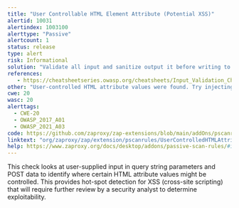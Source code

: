 ```yaml
---
title: "User Controllable HTML Element Attribute (Potential XSS)"
alertid: 10031
alertindex: 1003100
alerttype: "Passive"
alertcount: 1
status: release
type: alert
risk: Informational
solution: "Validate all input and sanitize output it before writing to any HTML attributes."
references:
   - https://cheatsheetseries.owasp.org/cheatsheets/Input_Validation_Cheat_Sheet.html
other: "User-controlled HTML attribute values were found. Try injecting special characters to see if XSS might be possible. The page at the following URL:  http://example.com/i.php?name=fred  appears to include user input in: a(n) [img] tag [alt] attribute  The user input found was: name=fred  The user-controlled value was: pscanrules.usercontrolledhtmlattributes."
cwe: 20
wasc: 20
alerttags: 
  - CWE-20
  - OWASP_2017_A01
  - OWASP_2021_A03
code: https://github.com/zaproxy/zap-extensions/blob/main/addOns/pscanrules/src/main/java/org/zaproxy/zap/extension/pscanrules/UserControlledHTMLAttributesScanRule.java
linktext: "org/zaproxy/zap/extension/pscanrules/UserControlledHTMLAttributesScanRule.java"
help: https://www.zaproxy.org/docs/desktop/addons/passive-scan-rules/#id-10031
---
```

This check looks at user-supplied input in query string parameters and POST data to identify where certain HTML attribute values might be controlled. This provides hot-spot detection for XSS (cross-site scripting) that will require further review by a security analyst to determine exploitability.
